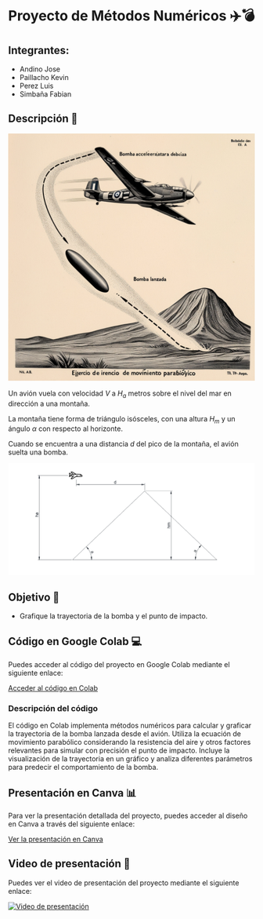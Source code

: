 # Proyecto de Métodos Numéricos ✈️💣

## Integrantes:
- Andino Jose
- Paillacho Kevin
- Perez Luis
- Simbaña Fabian

## Descripción 📜
![alt text](assets/image-1.png)

Un avión vuela con velocidad $V$ a $H_a$ metros sobre el nivel del mar en dirección a una montaña. 

La montaña tiene forma de triángulo isósceles, con una altura $H_m$ y un ángulo $\alpha$ con respecto al horizonte.

Cuando se encuentra a una distancia $d$ del pico de la montaña, el avión suelta una bomba.

![alt text](assets/image-3.png)

## Objetivo 🎯
* Grafique la trayectoria de la bomba y el punto de impacto.

## Código en Google Colab 💻

Puedes acceder al código del proyecto en Google Colab mediante el siguiente enlace:

[Acceder al código en Colab](https://colab.research.google.com/drive/1w75m-0CG3L6UNllu3PwklSzzWogN5W-w)

### Descripción del código
El código en Colab implementa métodos numéricos para calcular y graficar la trayectoria de la bomba lanzada desde el avión. Utiliza la ecuación de movimiento parabólico considerando la resistencia del aire y otros factores relevantes para simular con precisión el punto de impacto. Incluye la visualización de la trayectoria en un gráfico y analiza diferentes parámetros para predecir el comportamiento de la bomba.

## Presentación en Canva 📊

Para ver la presentación detallada del proyecto, puedes acceder al diseño en Canva a través del siguiente enlace:

[Ver la presentación en Canva](https://www.canva.com/design/DAGIb4Ia-_E/Ak2r5KRLeGcVjXACB1plnw/edit?utm_content=DAGIb4Ia-_E&utm_campaign=designshare&utm_medium=link2&utm_source=sharebutton)

## Video de presentación 🎥

Puedes ver el video de presentación del proyecto mediante el siguiente enlace:

[![Video de presentación](http://img.youtube.com/vi/tu_video_id/maxresdefault.jpg)](https://www.youtube.com/watch?v=tu_video_id)
